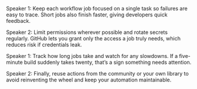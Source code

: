 Speaker 1: Keep each workflow job focused on a single task so failures are easy to trace. Short jobs also finish faster, giving developers quick feedback.

Speaker 2: Limit permissions wherever possible and rotate secrets regularly. GitHub lets you grant only the access a job truly needs, which reduces risk if credentials leak.

Speaker 1: Track how long jobs take and watch for any slowdowns. If a five-minute build suddenly takes twenty, that’s a sign something needs attention.

Speaker 2: Finally, reuse actions from the community or your own library to avoid reinventing the wheel and keep your automation maintainable.
